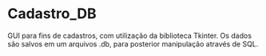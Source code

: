 # Cadastro_DB
GUI para fins de cadastros, com utilização da biblioteca Tkinter. Os dados são salvos em um arquivos .db, para posterior manipulação através de SQL. 

